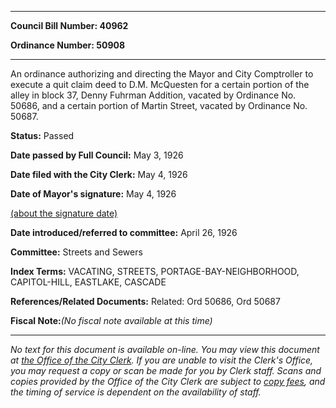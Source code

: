 

********

**Council Bill Number: 40962**
   
**Ordinance Number: 50908**
********

 An ordinance authorizing and directing the Mayor and City Comptroller to execute a quit claim deed to D.M. McQuesten for a certain portion of the alley in block 37, Denny Fuhrman Addition, vacated by Ordinance No. 50686, and a certain portion of Martin Street, vacated by Ordinance No. 50687.

**Status:** Passed
   
**Date passed by Full Council:** May 3, 1926
   
**Date filed with the City Clerk:** May 4, 1926
   
**Date of Mayor's signature:** May 4, 1926
   
[(about the signature date)](/~public/approvaldate.htm)
   
   
   
**Date introduced/referred to committee:** April 26, 1926
   
**Committee:** Streets and Sewers
   
   
**Index Terms:** VACATING, STREETS, PORTAGE-BAY-NEIGHBORHOOD, CAPITOL-HILL, EASTLAKE, CASCADE

**References/Related Documents:** Related: Ord 50686, Ord 50687

**Fiscal Note:**_(No fiscal note available at this time)_
********

_No text for this document is available on-line. You may view this document at [the Office of the City Clerk](http://www.seattle.gov/leg/clerk/contactUs.htm). If you are unable to visit the Clerk's Office, you may request a copy or scan be made for you by Clerk staff. Scans and copies provided by the Office of the City Clerk are subject to [copy fees](http://clerk.seattle.gov/~public/clerkfees.htm), and the timing of service is dependent on the availability of staff._

